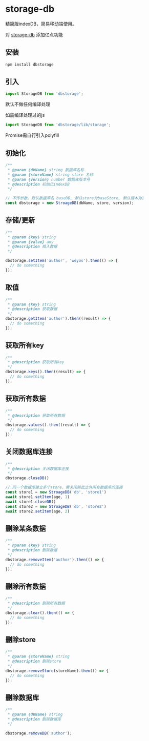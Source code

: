 # storage-db

精简版indexDB，简易移动端使用。

对 [storage-db](https://github.com/weyos/storage-db) 添加亿点功能

## 安装

```sh
npm install dbstorage
```

## 引入

```js
import StorageDB from 'dbstorage';
```

默认不做任何编译处理

如需编译处理过的js

```js
import StorageDB from 'dbstorage/lib/storage';
```

Promise需自行引入polyfill

## 初始化

```js
/**
 * @param {dbName} string 数据库名称
 * @param {storeName} string store 名称
 * @param {version} number 数据库版本号
 * @description 初始化indexDB
 */

// 不传参数，默认数据库名 baseDB, 默认store为baseStore, 默认版本为1
const dbstorage = new StroageDB(dbName, store, version);
```

## 存储/更新

```js
/**
 * @param {key} string
 * @param {value} any
 * @description 插入数据
 */

dbstorage.setItem('author', 'weyos').then(() => {
  // do something
});
```

## 取值

```js
/**
 * @param {key} string
 * @description 获取数据
 */
dbstorage.getItem('author').then((result) => {
  // do something
});
```

## 获取所有key

```js
/**
 * @description 获取所有key
 */
dbstorage.keys().then((result) => {
  // do something
});
```

## 获取所有数据

```js
/**
 * @description 获取所有数据
 */
dbstorage.values().then((result) => {
  // do something
});
```

## 关闭数据库连接

```js
/**
 * @description 关闭数据库连接
 */
dbstorage.closeDB()

// 同一个数据库建立多个store，需关闭除此之外所有数据库的连接
const store1 = new StroageDB('db', 'store1')
await store1.setItem(age, 1)
await store1.closeDB()
const store2 = new StroageDB('db', 'store2')
await store2.setItem(age, 2)
```

## 删除某条数据

```js
/**
 * @param {key} string
 * @description 删除数据
 */
dbstorage.removeItem('author').then(() => {
  // do something
});
```

## 删除所有数据

```js
/**
 * @description 删除所有数据
 */
dbstorage.clear().then(() => {
  // do something
});
```

## 删除store

```js
/**
 * @param {storeName} string
 * @description 删除store
 */
dbstorage.removeStore(storeName).then(() => {
  // do something
});
```

## 删除数据库

```js
/**
 * @param {dbName} string
 * @description 删除数据库
 */

dbstorage.removeDB('author');
```
